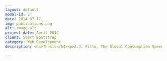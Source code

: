 ```yaml
---
layout: default
modal-id: 2
date: 2014-07-17
img: publications.png
alt: image-alt
project-date: April 2014
client: Start Bootstrap
category: Web Development
description: <h4>Thesis</h4><p>A.J. Fillo, The Global Consumption Speeds of Premixed Large-Hydrocarbon Fuel/Air Turbulent Bunsen Flames, Master of Science Thesis, Oregon State University Scholars Archive, 2016, URL: <a href="http://hdl.handle.net/1957/60072">http://hdl.handle.net/1957/60072</a></p><h4>Journal Publications</h4><p>J.M. Bonebrake, N. Schorn, A.J. Fillo, D.L. Blunck, AIAA, Sci. Tech. (2017) In Progress</p><h4>Conference Papers</h4><p>A.J. Fillo, J. Schulp, G. Blanquart, K.E. Niemeyer, <em>Assessing the importance of multicomponent transport properties using direct numerical simulation of premixed turbulent flames</em>, 10th U.S. National Combustion Meeting, Combust. Inst. 2017, (Paper and Presentation).</p><p>A.J. Fillo, J.M. Bonebrake, D.L. Blunck, <em>Impact of fuel chemistry and stretch rate on the global consumption speed of large hydrocarbon fuel/air flames</em>, 10th U.S. National Combustion Meeting, Combust. Inst. 2017, (Paper and Presentation).</p><p>A.J. Fillo, D.L. Blunck, <em>Effects of fuel chemistry and turbulence intensity on turbulent consumption speed for large hydrocarbon fuels</em>, West. States Sect. Combust. Inst., 2015, (Paper and Presentation).</p><p>J.M. Bonebrake, A.J. Fillo, D.L. Blunck, <em>Effect of Turbulent Fluctuations on Radiation Emissions from a Premixed Flame</em>, West. States Sect. Combust. Inst. 2015, (Paper and Presentation).</p><h4>Presentations</h4><p>A.J. Fillo, K.E. Niemeyer, <em>Impact of chemical kinetic model reduction on premixed multi-dimensional flame characteristics</em>, SIAM Numerical Combustion Meeting, SIAM, 2017, (Oral Presentation).</p><h4>Posters</h4><p>A.J. Fillo, J.M. Bonebrake, D.L. Blunck, <em>Impact of fuel chemistry and stretch rate on the global consumption speed of large hydrocarbon fuel/air flames</em>, OSU COE Graduate Research Showcase, 2017. </p><p>A.J. Fillo, J.M. Bonebrake, D.L. Blunck, <em>Sensitivity of jet fuel global consumption speeds to fuel chemistry and turbulence intensity</em>, Int. Combustion Symposium, WIPP, 2016.</p>

---
```

